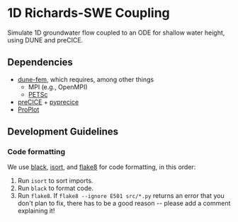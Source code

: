 # 1D Richards-SWE Coupling

Simulate 1D groundwater flow coupled to an ODE for shallow water height, using DUNE and preCICE.

## Dependencies

- [dune-fem](https://pypi.org/project/dune-fem/), which requires, among other things
  - MPI (e.g., OpenMPI)
  - [PETSc](https://petsc.org/release/)
- [preCICE](https://github.com/precice/precice) + [pyprecice](https://pypi.org/project/pyprecice/)
- [ProPlot](https://proplot.readthedocs.io/en/latest/index.html)

## Development Guidelines

### Code formatting

We use [black](https://black.readthedocs.io/en/stable/), [isort](https://pycqa.github.io/isort/), and [flake8](https://flake8.pycqa.org/en/latest/) for code formatting, in this order:
1. Run `isort` to sort imports.
2. Run `black` to format code.
3. Run `flake8`. If `flake8 --ignore E501 src/*.py` returns an error that you don't plan to fix, there has to be a good reason -- please add a comment explaining it!
